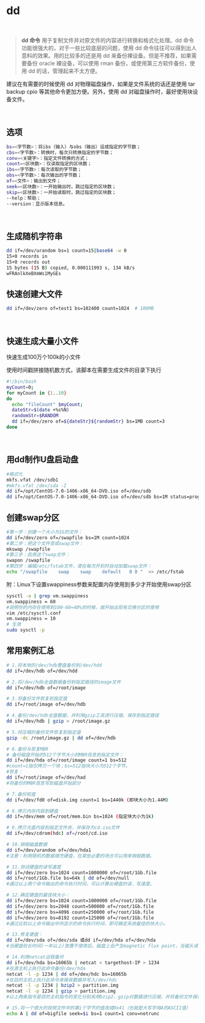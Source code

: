 # dd

‍

> **dd 命令** 用于复制文件并对原文件的内容进行转换和格式化处理。dd 命令功能很强大的，对于一些比较底层的问题，使用 dd 命令往往可以得到出人意料的效果。用的比较多的还是用 dd 来备份裸设备。但是不推荐，如果需要备份 oracle 裸设备，可以使用 rman 备份，或使用第三方软件备份，使用 dd 的话，管理起来不太方便。

建议在有需要的时候使用 dd 对物理磁盘操作，如果是文件系统的话还是使用 tar backup cpio 等其他命令更加方便。另外，使用 dd 对磁盘操作时，最好使用块设备文件。

‍

## 选项

```bash
bs=<字节数>：将ibs（输入）与obs（输出）设成指定的字节数；
cbs=<字节数>：转换时，每次只转换指定的字节数；
conv=<关键字>：指定文件转换的方式；
count=<区块数>：仅读取指定的区块数；
ibs=<字节数>：每次读取的字节数；
obs=<字节数>：每次输出的字节数；
of=<文件>：输出到文件；
seek=<区块数>：一开始输出时，跳过指定的区块数；
skip=<区块数>：一开始读取时，跳过指定的区块数；
--help：帮助；
--version：显示版本信息。
```

‍

## **生成随机字符串**

```bash
dd if=/dev/urandom bs=1 count=15|base64 -w 0
15+0 records in
15+0 records out
15 bytes (15 B) copied, 0.000111993 s, 134 kB/s
wFRAnlkXeBXmWs1MyGEs
```

## 快速创建大文件

```bash
dd if=/dev/zero of=test1 bs=102400 count=1024  # 100MB
```

‍

## 快速生成大量小文件

快速生成100万个100k的小文件

使用时间戳拼接随机数方式，该脚本在需要生成文件的目录下执行

```bash
#!/bin/bash
myCount=0;
for myCount in {1..10}
do
  echo "fileCount" $myCount;
  dateStr=$(date +%s%N)
  randomStr=$RANDOM
  dd if=/dev/zero of=${dateStr}${randomStr} bs=1MB count=3
done
```

‍

## 用dd制作U盘启动盘

```bash
#格式化
mkfs.vfat /dev/sdb1
#mkfs.vfat /dev/sda -I
dd if=/opt/CentOS-7.0-1406-x86_64-DVD.iso of=/dev/sdb
dd if=/opt/CentOS-7.0-1406-x86_64-DVD.iso of=/dev/sdb bs=1M status=progress
```

## 创建swap分区

```bash
#第一步：创建一个大小为1G的文件：
dd if=/dev/zero of=/swapfile bs=1M count=1024
#第二步：把这个文件变成swap文件：
mkswap /swapfile
#第三步：启用这个swap文件：
swapon /swapfile
#第四步：编辑/etc/fstab文件，使在每次开机时自动加载swap文件：
echo "/swapfile    swap    swap    default   0 0 "  >> /etc/fstab
```

附：Linux下设置swappiness参数来配置内存使用到多少才开始使用swap分区

```bash
sysctl -a | grep vm.swappiness
vm.swappiness = 60
#说明你的内存在使用到100-60=40%的时候，就开始出现有交换分区的使用
vim /etc/sysctl.conf
vm.swappiness = 10
# 生效
sudo sysctl -p
```

## 常用案例汇总

```bash
# 1.将本地的/dev/hdb整盘备份到/dev/hdd
dd if=/dev/hdb of=/dev/hdd

# 2.将/dev/hdb全盘数据备份到指定路径的image文件
dd if=/dev/hdb of=/root/image

# 3.将备份文件恢复到指定盘
dd if=/root/image of=/dev/hdb

# 4.备份/dev/hdb全盘数据，并利用gzip工具进行压缩，保存到指定路径
dd if=/dev/hdb | gzip > /root/image.gz

# 5.将压缩的备份文件恢复到指定盘
gzip -dc /root/image.gz | dd of=/dev/hdb

# 6.备份与恢复MBR
# 备份磁盘开始的512个字节大小的MBR信息到指定文件：
dd if=/dev/hda of=/root/image count=1 bs=512
#count=1指仅拷贝一个块；bs=512指块大小为512个字节。
#恢复：
dd if=/root/image of=/dev/had
#将备份的MBR信息写到磁盘开始部分

# 7.备份软盘
dd if=/dev/fd0 of=disk.img count=1 bs=1440k (即块大小为1.44M)

# 8.拷贝内存内容到硬盘
dd if=/dev/mem of=/root/mem.bin bs=1024 (指定块大小为1k)  

# 9.拷贝光盘内容到指定文件夹，并保存为cd.iso文件
dd if=/dev/cdrom(hdc) of=/root/cd.iso

# 10.销毁磁盘数据
dd if=/dev/urandom of=/dev/hda1
#注意：利用随机的数据填充硬盘，在某些必要的场合可以用来销毁数据。

# 11.测试硬盘的读写速度
dd if=/dev/zero bs=1024 count=1000000 of=/root/1Gb.file
dd if=/root/1Gb.file bs=64k | dd of=/dev/null
#通过以上两个命令输出的命令执行时间，可以计算出硬盘的读、写速度。

# 12.确定硬盘的最佳块大小：
dd if=/dev/zero bs=1024 count=1000000 of=/root/1Gb.file
dd if=/dev/zero bs=2048 count=500000 of=/root/1Gb.file
dd if=/dev/zero bs=4096 count=250000 of=/root/1Gb.file
dd if=/dev/zero bs=8192 count=125000 of=/root/1Gb.file
#通过比较以上命令输出中所显示的命令执行时间，即可确定系统最佳的块大小。

# 13.修复硬盘：
dd if=/dev/sda of=/dev/sda 或dd if=/dev/hda of=/dev/hda
#当硬盘较长时间(一年以上)放置不使用后，磁盘上会产生magnetic flux point，当磁头读到这些区域时会遇到困难，并可能导致I/O错误。当这种情况影响到硬盘的第一个扇区时，可能导致硬盘报废。上边的命令有可能使这些数 据起死回生。并且这个过程是安全、高效的。

# 14.利用netcat远程备份
dd if=/dev/hda bs=16065b | netcat < targethost-IP > 1234
#在源主机上执行此命令备份/dev/hda
netcat -l -p 1234 | dd of=/dev/hdc bs=16065b
#在目的主机上执行此命令来接收数据并写入/dev/hdc
netcat -l -p 1234 | bzip2 > partition.img
netcat -l -p 1234 | gzip > partition.img
#以上两条指令是目的主机指令的变化分别采用bzip2、gzip对数据进行压缩，并将备份文件保存在当前目录。

# 15.将一个很大的视频文件中的第i个字节的值改成0x41（也就是大写字母A的ASCII值）
echo A | dd of=bigfile seek=$i bs=1 count=1 conv=notrunc
```

‍
